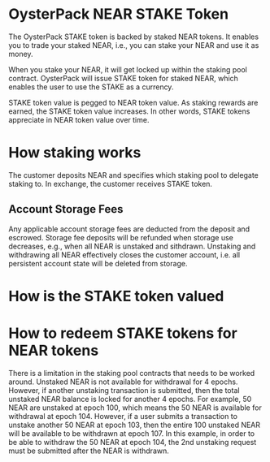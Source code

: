 # OysterPack NEAR STAKE Token
The OysterPack STAKE token is backed by staked NEAR tokens. 
It enables you to trade your staked NEAR, i.e., you can stake your NEAR and use it as money.

When you stake your NEAR, it will get locked up within the staking pool contract.
OysterPack will issue STAKE token for staked NEAR, which enables the user to use the STAKE as a currency.

STAKE token value is pegged to NEAR token value. As staking rewards are earned, the STAKE token value increases.
In other words, STAKE tokens appreciate in NEAR token value over time.

# How staking works
The customer deposits NEAR and specifies which staking pool to delegate staking to. In exchange, the customer receives
STAKE token.

## Account Storage Fees
Any applicable account storage fees are deducted from the deposit and escrowed. Storage fee deposits will be refunded 
when storage use decreases, e.g., when all NEAR is unstaked and sithdrawn. Unstaking and withdrawing all NEAR effectively 
closes the customer account, i.e. all persistent account state will be deleted from storage.

# How is the STAKE token valued

# How to redeem STAKE tokens for NEAR tokens
There is a limitation in the staking pool contracts that needs to be worked around. Unstaked NEAR is not available for
withdrawal for 4 epochs. However, if another unstaking transaction is submitted, then the total unstaked NEAR balance
is locked for another 4 epochs. For example, 50 NEAR are unstaked at epoch 100, which means the 50 NEAR is available
for withdrawal at epoch 104. However, if a user submits a transaction to unstake another 50 NEAR at epoch 103, then
the entire 100 unstaked NEAR will be available to be withdrawn at epoch 107. In this example, in order to be able to 
withdraw the 50 NEAR at epoch 104, the 2nd unstaking request must be submitted after the NEAR is withdrawn.
